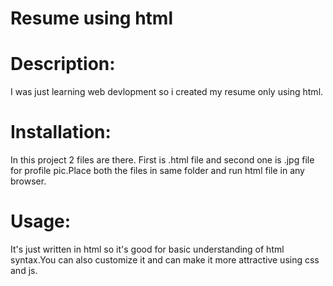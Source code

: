 # Resume using html

# Description: 
I was just learning web devlopment so i created my resume only using html.

# Installation:
In this project 2 files are there. First is .html file and second one is .jpg file for profile pic.Place both the files in same folder and run html file in any browser.

# Usage:
It's just written in html so it's good for basic understanding of html syntax.You can also customize it and can make it more attractive using css and js.
